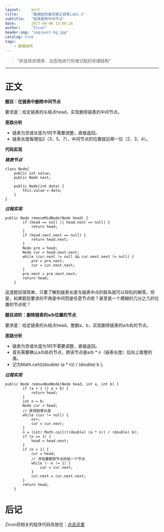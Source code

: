 ```yaml
---
layout:     post
title:      "数据结构最优解之链表Lab2.3"
subtitle:   "链表删除中间节点"
date:       2017-04-06 13:08:16
author:     "Zicon"
header-img: "img/post-bg.jpg"
catalog: true
tags:
    - 数据结构
---
```


> “非连续非顺序、动态地进行存储分配的存储结构“

---

# 正文

**题目：在链表中删除中间节点**

要求是：给定链表的头结点head，实现删除链表的中间节点。

**思路分析**
 
 - 链表为空或长度为1时不需要调整，直接返回。
 - 链表长度每增加2（3、5、7），中间节点的位置就后移一位（2、3、4）。
 
**代码实现**

***链表节点***

```
class Node{
	public int value;
	public Node next;
	
	public Node(int data) {
		this.value = data;
	}
}
```
  
***过程实现***

```
public Node removeMidNode(Node head) {
		if (head == null || head.next == null) {
			return head;
		}
		if (head.next.next == null) {
			return head.next;
		}
		Node pre = head;
		Node cur = head.next.next;
		while (cur.next != null && cur.next.next != null) {
			pre = pre.next;
			cur = cur.next.next;
		}
		pre.next = pre.next.next;
		return head;
	}
```  

这道题目很简单，只要了解到链表长度与链表中点的联系就可以轻松的解答。但是，如果题目要求的不再是中间而是任意节点呢？甚至是一个模糊的几分之几的位置的节点呢？

**题目进阶：删除链表的a/b位置的节点**

要求是：给定链表的头结点head，整数a、b，实现删除链表的a/b处的节点。

**思路分析**
 
 - 链表为空或长度为1时不需要调整，直接返回。
 - 首先需要确认a/b处的节点，即该节点是a/b * n（链表长度）后向上取整的值。
 - 记为Math.ceil(((double) (a * n)) / (double) b );

***过程实现***

``` 
public Node removeNumNode(Node head, int a, int b) {
		if (a < 1 || a > b) {
			return head;
		}
		int n = 0;
		Node cur = head;
		// 获得链表长度
		while (cur != null) {
			n++;
			cur = cur.next;
		}
		n = (int) Math.ceil(((double) (a * n)) / (double) b);
		if (n == 1) {
			head = head.next;
		}
		if (n > 1) {
			cur = head;
			// 寻找要删除节点的前一个节点
			while (--n != 1) {
				cur = cur.next;
			}
			cur.next = cur.next.next;
		}
		return head;
	}
``` 

# 后记
Zicon将相关的程序代码存放在：[点击这里](https://github.com/ZZicon/Algorithm/tree/master/src/%E7%AC%AC%E4%BA%8C%E7%AB%A0)
